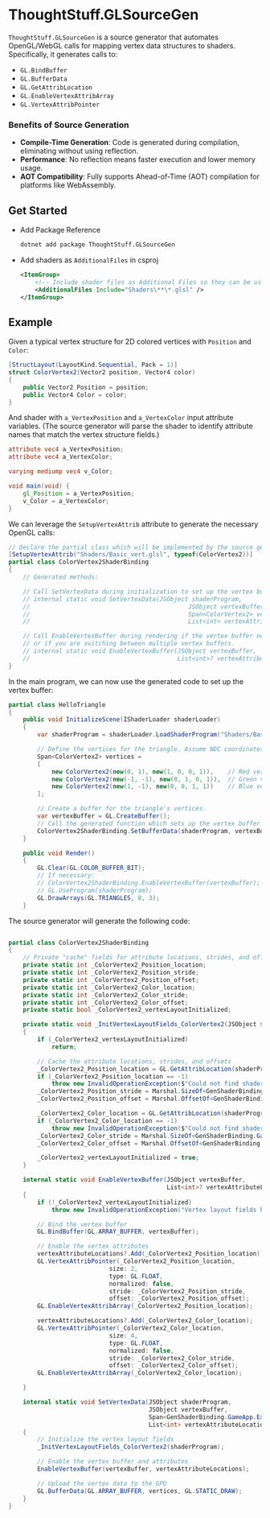 # ThoughtStuff.GLSourceGen

`ThoughtStuff.GLSourceGen` is a source generator that automates OpenGL/WebGL calls for mapping vertex data structures to shaders.
Specifically, it generates calls to:

- `GL.BindBuffer`
- `GL.BufferData`
- `GL.GetAttribLocation`
- `GL.EnableVertexAttribArray`
- `GL.VertexAttribPointer`

### Benefits of Source Generation

- **Compile-Time Generation**: Code is generated during compilation, eliminating without using reflection.
- **Performance**: No reflection means faster execution and lower memory usage.
- **AOT Compatibility**: Fully supports Ahead-of-Time (AOT) compilation for platforms like WebAssembly.

## Get Started

- Add Package Reference
    ```sh
    dotnet add package ThoughtStuff.GLSourceGen
    ```
- Add shaders as `AdditionalFiles` in csproj
    ```xml
    <ItemGroup>
        <!-- Include shader files as Additional Files so they can be used by source generation -->
        <AdditionalFiles Include="Shaders\**\*.glsl" />
    </ItemGroup>
    ```

## Example

Given a typical vertex structure for 2D colored vertices with `Position` and `Color`:

```csharp
[StructLayout(LayoutKind.Sequential, Pack = 1)]
struct ColorVertex2(Vector2 position, Vector4 color)
{
    public Vector2 Position = position;
    public Vector4 Color = color;
}
```

And shader with `a_VertexPosition` and `a_VertexColor` input attribute variables.
(The source generator will parse the shader to identify attribute names that match the vertex structure fields.)

```glsl
attribute vec4 a_VertexPosition;
attribute vec4 a_VertexColor;

varying mediump vec4 v_Color;

void main(void) {
    gl_Position = a_VertexPosition;
    v_Color = a_VertexColor;
}
```

We can leverage the `SetupVertexAttrib` attribute to generate the necessary OpenGL calls:

```csharp
// Declare the partial class which will be implemented by the source generator.
[SetupVertexAttrib("Shaders/Basic_vert.glsl", typeof(ColorVertex2))]
partial class ColorVertex2ShaderBinding
{
    // Generated methods:

    // Call SetVertexData during initialization to set up the vertex buffer and pass the data to the GPU.
    // internal static void SetVertexData(JSObject shaderProgram,
    //                                            JSObject vertexBuffer,
    //                                            Span<ColorVertex2> vertices,
    //                                            List<int> vertexAttributeLocations);

    // Call EnableVertexBuffer during rendering if the vertex buffer needs to be re-enabled,
    // or if you are switching between multiple vertex buffers.
    // internal static void EnableVertexBuffer(JSObject vertexBuffer,
    //                                         List<int>? vertexAttributeLocations = null);
}
```

In the main program, we can now use the generated code to set up the vertex buffer:
```csharp
partial class HelloTriangle
{
    public void InitializeScene(IShaderLoader shaderLoader)
    {
        var shaderProgram = shaderLoader.LoadShaderProgram("Shaders/Basic_vert.glsl", ...);

        // Define the vertices for the triangle. Assume NDC coordinates [-1 ... 1].
        Span<ColorVertex2> vertices =
        [
            new ColorVertex2(new(0, 1), new(1, 0, 0, 1)),    // Red vertex
            new ColorVertex2(new(-1, -1), new(0, 1, 0, 1)),  // Green vertex
            new ColorVertex2(new(1, -1), new(0, 0, 1, 1))    // Blue vertex
        ];

        // Create a buffer for the triangle's vertices.
        var vertexBuffer = GL.CreateBuffer();
        // Call the generated function which sets up the vertex buffer and passes the data to the GPU.
        ColorVertex2ShaderBinding.SetBufferData(shaderProgram, vertexBuffer, vertices, vertexAttributeLocations);
    }

    public void Render()
    {
        GL.Clear(GL.COLOR_BUFFER_BIT);
        // If necessary:
        // ColorVertex2ShaderBinding.EnableVertexBuffer(vertexBuffer);
        // GL.UseProgram(shaderProgram);
        GL.DrawArrays(GL.TRIANGLES, 0, 3);
    }
```

The source generator will generate the following code:

```csharp

partial class ColorVertex2ShaderBinding
{
    // Private "cache" fields for attribute locations, strides, and offsets
    private static int _ColorVertex2_Position_location;
    private static int _ColorVertex2_Position_stride;
    private static int _ColorVertex2_Position_offset;
    private static int _ColorVertex2_Color_location;
    private static int _ColorVertex2_Color_stride;
    private static int _ColorVertex2_Color_offset;
    private static bool _ColorVertex2_vertexLayoutInitialized;

    private static void _InitVertexLayoutFields_ColorVertex2(JSObject shaderProgram)
    {
        if (_ColorVertex2_vertexLayoutInitialized)
            return;

        // Cache the attribute locations, strides, and offsets
        _ColorVertex2_Position_location = GL.GetAttribLocation(shaderProgram, "a_VertexPosition");
        if (_ColorVertex2_Position_location == -1)
            throw new InvalidOperationException($"Could not find shader attribute location for a_VertexPosition.");
        _ColorVertex2_Position_stride = Marshal.SizeOf<GenShaderBinding.GameApp.Examples.ColorVertex2>();
        _ColorVertex2_Position_offset = Marshal.OffsetOf<GenShaderBinding.GameApp.Examples.ColorVertex2>(nameof(GenShaderBinding.GameApp.Examples.ColorVertex2.Position)).ToInt32();

        _ColorVertex2_Color_location = GL.GetAttribLocation(shaderProgram, "a_VertexColor");
        if (_ColorVertex2_Color_location == -1)
            throw new InvalidOperationException($"Could not find shader attribute location for a_VertexColor.");
        _ColorVertex2_Color_stride = Marshal.SizeOf<GenShaderBinding.GameApp.Examples.ColorVertex2>();
        _ColorVertex2_Color_offset = Marshal.OffsetOf<GenShaderBinding.GameApp.Examples.ColorVertex2>(nameof(GenShaderBinding.GameApp.Examples.ColorVertex2.Color)).ToInt32();

        _ColorVertex2_vertexLayoutInitialized = true;
    }

    internal static void EnableVertexBuffer(JSObject vertexBuffer,
                                            List<int>? vertexAttributeLocations = null)
    {
        if (!_ColorVertex2_vertexLayoutInitialized)
            throw new InvalidOperationException("Vertex layout fields have not been initialized.");

        // Bind the vertex buffer
        GL.BindBuffer(GL.ARRAY_BUFFER, vertexBuffer);

        // Enable the vertex attributes
        vertexAttributeLocations?.Add(_ColorVertex2_Position_location);
        GL.VertexAttribPointer(_ColorVertex2_Position_location,
                            size: 2,
                            type: GL.FLOAT,
                            normalized: false,
                            stride: _ColorVertex2_Position_stride,
                            offset: _ColorVertex2_Position_offset);
        GL.EnableVertexAttribArray(_ColorVertex2_Position_location);

        vertexAttributeLocations?.Add(_ColorVertex2_Color_location);
        GL.VertexAttribPointer(_ColorVertex2_Color_location,
                            size: 4,
                            type: GL.FLOAT,
                            normalized: false,
                            stride: _ColorVertex2_Color_stride,
                            offset: _ColorVertex2_Color_offset);
        GL.EnableVertexAttribArray(_ColorVertex2_Color_location);

    }

    internal static void SetVertexData(JSObject shaderProgram,
                                       JSObject vertexBuffer,
                                       Span<GenShaderBinding.GameApp.Examples.ColorVertex2> vertices,
                                       List<int> vertexAttributeLocations)
    {
        // Initialize the vertex layout fields
        _InitVertexLayoutFields_ColorVertex2(shaderProgram);

        // Enable the vertex buffer and attributes
        EnableVertexBuffer(vertexBuffer, vertexAttributeLocations);

        // Upload the vertex data to the GPU
        GL.BufferData(GL.ARRAY_BUFFER, vertices, GL.STATIC_DRAW);
    }
}
```

